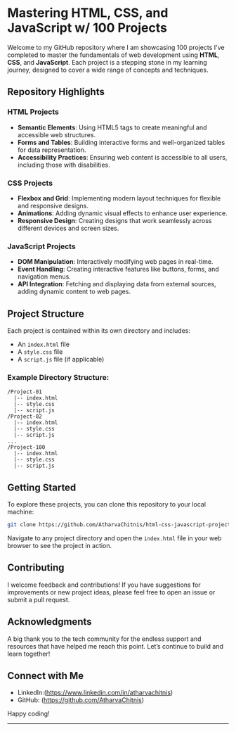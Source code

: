 # Mastering HTML, CSS, and JavaScript w/ 100 Projects

Welcome to my GitHub repository where I am showcasing 100 projects I've completed to master the fundamentals of web development using **HTML**, **CSS**, and **JavaScript**. Each project is a stepping stone in my learning journey, designed to cover a wide range of concepts and techniques.

## Repository Highlights

### HTML Projects
- **Semantic Elements**: Using HTML5 tags to create meaningful and accessible web structures.
- **Forms and Tables**: Building interactive forms and well-organized tables for data representation.
- **Accessibility Practices**: Ensuring web content is accessible to all users, including those with disabilities.

### CSS Projects
- **Flexbox and Grid**: Implementing modern layout techniques for flexible and responsive designs.
- **Animations**: Adding dynamic visual effects to enhance user experience.
- **Responsive Design**: Creating designs that work seamlessly across different devices and screen sizes.

### JavaScript Projects
- **DOM Manipulation**: Interactively modifying web pages in real-time.
- **Event Handling**: Creating interactive features like buttons, forms, and navigation menus.
- **API Integration**: Fetching and displaying data from external sources, adding dynamic content to web pages.

## Project Structure

Each project is contained within its own directory and includes:
- An `index.html` file
- A `style.css` file
- A `script.js` file (if applicable)

### Example Directory Structure:
```
/Project-01
  |-- index.html
  |-- style.css
  |-- script.js
/Project-02
  |-- index.html
  |-- style.css
  |-- script.js
...
/Project-100
  |-- index.html
  |-- style.css
  |-- script.js
```

## Getting Started

To explore these projects, you can clone this repository to your local machine:
```sh
git clone https://github.com/AtharvaChitnis/html-css-javascript-project.git
```

Navigate to any project directory and open the `index.html` file in your web browser to see the project in action.

## Contributing

I welcome feedback and contributions! If you have suggestions for improvements or new project ideas, please feel free to open an issue or submit a pull request.

## Acknowledgments

A big thank you to the tech community for the endless support and resources that have helped me reach this point. Let’s continue to build and learn together!

## Connect with Me

- LinkedIn:(https://www.linkedin.com/in/atharvachitnis)
- GitHub: (https://github.com/AtharvaChitnis)

Happy coding!

-------------------------
